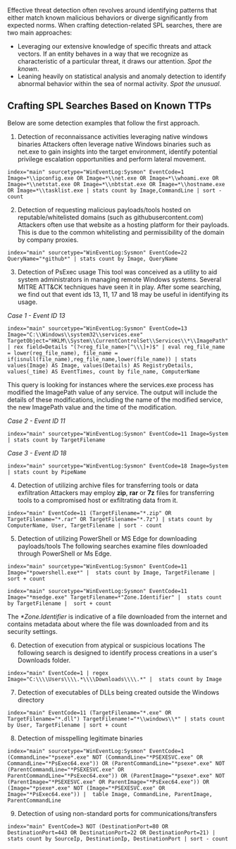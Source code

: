 Effective threat detection often revolves around identifying patterns that either match known malicious behaviors or diverge significantly from expected norms. When crafting detection-related SPL searches, there are two main approaches:
- Leveraging our extensive knowledge of specific threats and attack vectors. If an entity behaves in a way that we recognize as characteristic of a particular threat, it draws our attention. *Spot the known*.
- Leaning heavily on statistical analysis and anomaly detection to identify abnormal behavior within the sea of normal activity. *Spot the unusual*.

## Crafting SPL Searches Based on Known TTPs

Below are some detection examples that follow the first approach.

1. Detection of reconnaissance activities leveraging native windows binaries
Attackers often leverage native Windows binaries such as net.exe to gain insights into the target environment, identify potential privilege escalation opportunities and perform lateral movement.
```shell-session
index="main" sourcetype="WinEventLog:Sysmon" EventCode=1 Image=*\\ipconfig.exe OR Image=*\\net.exe OR Image=*\\whoami.exe OR Image=*\\netstat.exe OR Image=*\\nbtstat.exe OR Image=*\\hostname.exe OR Image=*\\tasklist.exe | stats count by Image,CommandLine | sort - count
```

2. Detection of requesting malicious payloads/tools hosted on reputable/whitelisted domains (such as githubusercontent.com)
Attackers often use that website as a hosting platform for their payloads. This is due to the common whitelisting and permissibility of the domain by company proxies.
```shell-session
index="main" sourcetype="WinEventLog:Sysmon" EventCode=22  QueryName="*github*" | stats count by Image, QueryName
```

3. Detection of PsExec usage
This tool was conceived as a utility to aid system administrators in managing remote Windows systems. Several MITRE ATT&CK techniques have seen it in play. After some searching, we find out that event ids 13, 11, 17 and 18 may be useful in identifying its usage.

_Case 1 - Event ID 13_
```shell-session
index="main" sourcetype="WinEventLog:Sysmon" EventCode=13 Image="C:\\Windows\\system32\\services.exe" TargetObject="HKLM\\System\\CurrentControlSet\\Services\\*\\ImagePath" | rex field=Details "(?<reg_file_name>[^\\\]+)$" | eval reg_file_name = lower(reg_file_name), file_name = if(isnull(file_name),reg_file_name,lower(file_name)) | stats values(Image) AS Image, values(Details) AS RegistryDetails, values(_time) AS EventTimes, count by file_name, ComputerName
```
This query is looking for instances where the services.exe process has modified the ImagePath value of any service. The output will include the details of these modifications, including the name of the modified service, the new ImagePath value and the time of the modification.

_Case 2 - Event ID 11_
```shell-session
index="main" sourcetype="WinEventLog:Sysmon" EventCode=11 Image=System | stats count by TargetFilename
```

_Case 3 - Event ID 18_
```shell-session
index="main" sourcetype="WinEventLog:Sysmon" EventCode=18 Image=System | stats count by PipeName
```

4. Detection of utilizing archive files for transferring tools or data exfiltration
Attackers may employ **zip**, **rar** or **7z** files for transferring tools to a compromised host or exfiltrating data from it.
```shell-session
index="main" EventCode=11 (TargetFilename="*.zip" OR TargetFilename="*.rar" OR TargetFilename="*.7z") | stats count by ComputerName, User, TargetFilename | sort - count
```

5. Detection of utilizing PowerShell or MS Edge for downloading payloads/tools
The following searches examine files downloaded through PowerShell or Ms Edge.
```shell-session
index="main" sourcetype="WinEventLog:Sysmon" EventCode=11 Image="*powershell.exe*" |  stats count by Image, TargetFilename |  sort + count
```
```shell-session
index="main" sourcetype="WinEventLog:Sysmon" EventCode=11 Image="*msedge.exe" TargetFilename=*"Zone.Identifier" |  stats count by TargetFilename |  sort + count
```
The *\*Zone.Identifier* is indicative of a file downloaded from the internet and contains metadata about where the file was downloaded from and its security settings.

6. Detection of execution from atypical or suspicious locations
The following search is designed to identify process creations in a user's Downloads folder.
```shell-session
index="main" EventCode=1 | regex Image="C:\\\\Users\\\\.*\\\\Downloads\\\\.*" |  stats count by Image
```

7. Detection of executables of DLLs being created outside the Windows directory
```shell-session
index="main" EventCode=11 (TargetFilename="*.exe" OR TargetFilename="*.dll") TargetFilename!="*\\windows\\*" | stats count by User, TargetFilename | sort + count
```

8. Detection of misspelling legitimate binaries
```shell-session
index="main" sourcetype="WinEventLog:Sysmon" EventCode=1 (CommandLine="*psexe*.exe" NOT (CommandLine="*PSEXESVC.exe" OR CommandLine="*PsExec64.exe")) OR (ParentCommandLine="*psexe*.exe" NOT (ParentCommandLine="*PSEXESVC.exe" OR ParentCommandLine="*PsExec64.exe")) OR (ParentImage="*psexe*.exe" NOT (ParentImage="*PSEXESVC.exe" OR ParentImage="*PsExec64.exe")) OR (Image="*psexe*.exe" NOT (Image="*PSEXESVC.exe" OR Image="*PsExec64.exe")) |  table Image, CommandLine, ParentImage, ParentCommandLine
```

9. Detection of using non-standard ports for communications/transfers
```shell-session
index="main" EventCode=3 NOT (DestinationPort=80 OR DestinationPort=443 OR DestinationPort=22 OR DestinationPort=21) | stats count by SourceIp, DestinationIp, DestinationPort | sort - count
```
